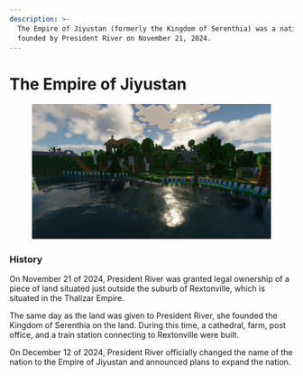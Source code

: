 ```yaml
---
description: >-
  The Empire of Jiyustan (formerly the Kingdom of Serenthia) was a nation
  founded by President River on November 21, 2024.
---
```


# The Empire of Jiyustan



<figure><img src="../.gitbook/assets/image (4).png" alt=""><figcaption></figcaption></figure>

### History

On November 21 of 2024, President River was granted legal ownership of a piece of land situated just outside the suburb of Rextonville, which is situated in the Thalizar Empire.

The same day as the land was given to President River, she founded the Kingdom of Serenthia on the land. During this time, a cathedral, farm, post office, and a train station connecting to Rextonville were built.

On December 12 of 2024, President River officially changed the name of the nation to the Empire of Jiyustan and announced plans to expand the nation.


